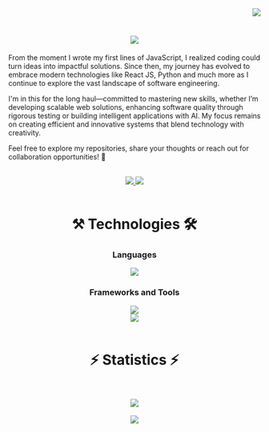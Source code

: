 <!-- Visitors Badges -->
<div align = "right">
    <img src="https://visitor-badge.laobi.icu/badge?page_id=mostafa-ehab22.mostafa-ehab22" />
</div>

<!-- Animation Intro -->
<h1 align="center">
    <img src="https://readme-typing-svg.herokuapp.com/?font=Righteous&size=35&center=true&vCenter=true&width=500&height=70&duration=4000&lines=Hello!+👋;+I'm+Mostafa+Ehab+👨‍💻;" />
</h1>

<!-- Introduction -->
From the moment I wrote my first lines of JavaScript, I realized coding could turn ideas into impactful solutions. Since then, my journey has evolved to embrace modern technologies like React JS, Python and much more as I continue to explore the vast landscape of software engineering.

I'm in this for the long haul—committed to mastering new skills, whether I’m developing scalable web solutions, enhancing software quality through rigorous testing or building intelligent applications with AI. My focus remains on creating efficient and innovative systems that blend technology with creativity.

Feel free to explore my repositories, share your thoughts or reach out for collaboration opportunities! 🚀

<br/>

<!-- Socila Badges -->
<div align="center"> 
  <a href="mailto:mostafaehab0002@gmail.com">
    <img src="https://img.shields.io/badge/Gmail-333333?style=for-the-badge&logo=gmail&logoColor=red" />
  </a>
  <a href="https://www.linkedin.com/in/mostafaaehab" target="_blank">
    <img src="https://img.shields.io/badge/LinkedIn-0077B5?style=for-the-badge&logo=linkedin&logoColor=white" target="_blank" />
  </a>
  <!-- <a href="https://mostafa-ehab22.github.io/Portofolio-website/" target="_blank">
     <img src="https://img.shields.io/badge/Portfolio-FF5722?style=for-the-badge&logo=todoist&logoColor=white" target="_blank" /> 
  </a> -->
</div>

<br/>

<!-- Languages & Technologies -->
<div align=center>

# ⚒️  Technologies  🛠️

### Languages
<div align="center">
    <img src="https://skillicons.dev/icons?i=python,javascript,cs,cpp,c,java"/><br>
</div>

### Frameworks and Tools
<div align="center">
    <img src="https://skillicons.dev/icons?i=react,nextjs,express,nodejs,mongodb"/><br>
    <img src="https://skillicons.dev/icons?i=html,css,vite,tailwind,bootstrap,git" /><br>
</div>

<br/>

<!-- Stats -->
# ⚡ Statistics ⚡
<br/>

<div align=center>

![](https://github-readme-stats.vercel.app/api/top-langs/?username=mostafa-ehab22&theme=dark&hide_border=false&include_all_commits=true&count_private=true&layout=compact)<br><br>
![](https://github-readme-streak-stats.herokuapp.com/?user=mostafa-ehab22&theme=dark&hide_border=false)

</div>
